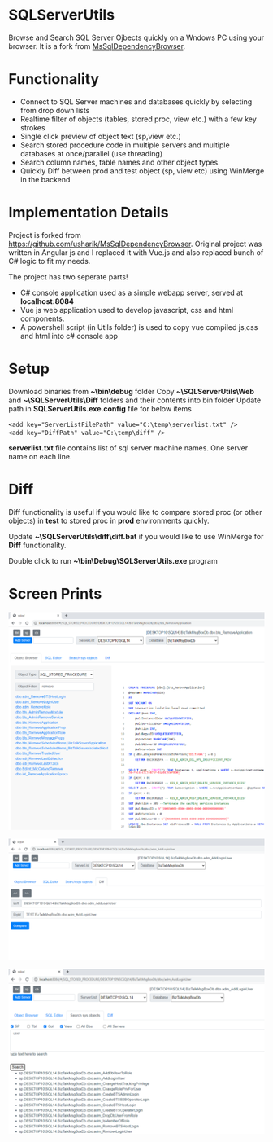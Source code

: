 # SQLServerUtils
Browse and Search SQL Server Ojbects quickly on a Wndows PC using your browser. It is a fork from [MsSqlDependencyBrowser](https://github.com/usharik/MsSqlDependencyBrowser).

# Functionality
- Connect to SQL Server machines and databases quickly by selecting from drop down lists
- Realtime filter of objects (tables, stored proc, view etc.) with a few key strokes
- Single click preview of object text (sp,view etc.)
- Search stored procedure code in multiple servers and multiple databases at once/parallel (use threading)
- Search column names, table names and other object types.
- Quickly Diff between prod and test object (sp, view etc) using WinMerge in the backend


# Implementation Details
Project is forked from https://github.com/usharik/MsSqlDependencyBrowser. Original project was written in Angular js and I replaced it with Vue.js and also replaced bunch of C# logic to fit my needs.


The project has two seperate parts!
- C# console application used as a simple webapp server, served at **localhost:8084**
- Vue js web application used to develop javascript, css and html components.
- A powershell script (in Utils folder) is used to copy vue compiled js,css and html into c# console app

# Setup
Download binaries from **~\bin\debug** folder
Copy **~\SQLServerUtils\Web** and **~\SQLServerUtils\Diff** folders and their contents into bin folder
Update path in **SQLServerUtils.exe.config** file for below items 
  ```
  <add key="ServerListFilePath" value="C:\temp\serverlist.txt" />
  <add key="DiffPath" value="C:\temp\diff" />
  ```
    
 **serverlist.txt** file contains list of sql server machine names. One server name on each line.
 
 
 # Diff
 Diff functionality is useful if you would like to compare stored proc (or other objects) in **test** to stored proc in **prod** environments quickly.
 
 Update **~\SQLServerUtils\diff\diff.bat** if you would like to use WinMerge for **Diff** functionality.
 
 Double click to run **~\bin\Debug\SQLServerUtils.exe** program
 
 
# Screen Prints
![MainPage](https://github.com/ali4728/SQLServerUtils/blob/master/Utils/img/Navigate_Stored_Procs.PNG)

![Diff](https://github.com/ali4728/SQLServerUtils/blob/master/Utils/img/Diff.PNG)

![Search](https://github.com/ali4728/SQLServerUtils/blob/master/Utils/img/Search.PNG)

